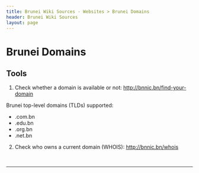 ```yaml
---
title: Brunei Wiki Sources - Websites > Brunei Domains
header: Brunei Wiki Sources
layout: page
---
```


# Brunei Domains

## Tools

1) Check whether a domain is available or not: http://bnnic.bn/find-your-domain

Brunei top-level domains (TLDs) supported: 

* .com.bn  
* .edu.bn  
* .org.bn  
* .net.bn

2) Check who owns a current domain (WHOIS): http://bnnic.bn/whois

 

---

  

